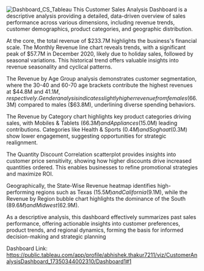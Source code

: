 ![Dashboard_CS_Tableau](https://github.com/user-attachments/assets/d2ae326d-11b7-4840-af28-c10a85e7cc00)
This Customer Sales Analysis Dashboard is a descriptive analysis providing a detailed, data-driven overview of sales performance across various dimensions, including revenue trends, customer demographics, product categories, and geographic distribution. 

At the core, the total revenue of $233.7M highlights the business's financial scale. The Monthly Revenue line chart reveals trends, with a significant peak of $57.7M in December 2020, likely due to holiday sales, followed by seasonal variations. This historical trend offers valuable insights into revenue seasonality and cyclical patterns.

The Revenue by Age Group analysis demonstrates customer segmentation, where the 30-40 and 60-70 age brackets contribute the highest revenues at $44.8M and $41.1M, respectively. Gender analysis indicates slightly higher revenue from females ($66.3M) compared to males ($63.8M), underlining diverse spending behaviors.

The Revenue by Category chart highlights key product categories driving sales, with Mobiles & Tablets ($66.3M) and Appliances ($15.0M) leading contributions. Categories like Health & Sports ($0.4M) and Soghaat ($0.3M) show lower engagement, suggesting opportunities for strategic realignment.

The Quantity Discount Correlation scatterplot provides insights into customer price sensitivity, showing how higher discounts drive increased quantities ordered. This enables businesses to refine promotional strategies and maximize ROI.

Geographically, the State-Wise Revenue heatmap identifies high-performing regions such as Texas ($15.5M) and California ($9.1M), while the Revenue by Region bubble chart highlights the dominance of the South ($89.6M) and Midwest ($62.9M).

As a descriptive analysis, this dashboard effectively summarizes past sales performance, offering actionable insights into customer preferences, product trends, and regional dynamics, forming the basis for informed decision-making and strategic planning

Dashboard Link: https://public.tableau.com/app/profile/abhishek.thakur7211/viz/CustomerAnalysisDashboard_17350344002310/Dashboard1#1
